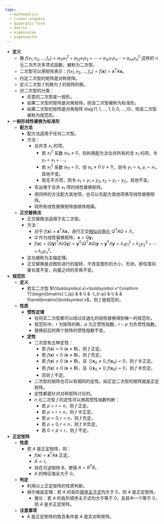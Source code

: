 ```yaml
---
tags:
  - mathematics
  - linear-algebra
  - quadratic-form
  - matrix
  - eigenvalue
  - eigenvector
---
```

- **定义**
    - 像 $f(x_1,x_2,\dots,f_n)=a_{11}x_1^2+a_{12}x_1x_2+\cdots+a_{1n}x_1x_n\cdots+a_{nn}x_n^2$ 这样的 $n$ 元二次齐次多项式函数，被称为二次型。
    - 二次型可以用矩阵表示：$f(x_1,x_2,\dots,f_n)=f(\boldsymbol x)=\boldsymbol x^{\mathrm T}A\boldsymbol x$。
    - 约定二次型的矩阵是对称矩阵。
    - 定义二次型 $f$ 的秩为 $f$ 的矩阵的秩。
    - 对二次型的分类：
        - 任意的二次型是一般形。
        - 如果二次型的矩阵是对角矩阵，则该二次型被称为标准形。
        - 如果二次型的矩阵是对角矩阵 $\operatorname{diag}(1,1,\dots,1,0,0,\dots,0)$，则该二次型被称为规范形。
- **一般形线性替换为标准形**
    - **配方法**
        - 配方法适用于任何二次型。
        - 方法：
            - 合并含 $x_1$ 的项。
                - 若 $x_1^2$ 系数 $a_{11}\ne 0$，则利用配方法合并所有的含 $x_1$ 的项，令 $y_1=x_1+\cdots$。
                - 若 $x_1^2$ 系数 $a_{11}=0$，但 $a_{ii}\ne 0\ (i\ne 1)$，则令 $y_1=x_i,y_i=x_1$，其他不变。
                - 若无平方项，则令 $x_1=y_1+y_2,x_2=y_1-y_2$，其他不变。
            - 写出用于合并 $x_1$ 项的线性替换矩阵。
            - 用同样的方法配方其他项。也可以先配方其他项再写线性替换矩阵。
            - 将所有线性替换矩阵按顺序相乘。
    - **正交替换法**
        - 正交替换法适用于实二次型。
        - 方法：
            - 对于 $f(\boldsymbol x)=\boldsymbol x^{\mathrm T}A\boldsymbol x$，进行正交[相似对角化](/notes/docs/mathematics/linear-algrbra/similar-matrix#sbr8c0) $Q^{\mathrm T}AQ=\Lambda$。
            - $Q$ 作为线性替换矩阵，$\boldsymbol x=Q\boldsymbol y$。
            - $f(\boldsymbol x)=(Q\boldsymbol y)^{\mathrm T}A(Q\boldsymbol y)=\boldsymbol y^{\mathrm T}(Q^{\mathrm T}AQ)\boldsymbol y=\boldsymbol y^{\mathrm T}\Lambda\boldsymbol y=\lambda_1y_1^2+\lambda_2y_2^2+\cdots+\lambda_ny_n^2$。
        - 这也被称为主轴定理。
        - 正交替换是对图形进行的旋转，不改变图形的大小、形状。即任意向量长度不变，向量之间的夹角不变。
- **规范形**
    - **定义**
        - 若实二次型 $f(\boldsymbol x)=\boldsymbol x^{\mathrm T}\begin{bmatrix} I_{p} &  & \\  & -I_{r-p} & \\  &  & 0\end{bmatrix}\boldsymbol x$，则 $f$ 是规范形。
    - **性质**
        - **惯性定理**
            - 任何实二次型都可以经过非退化的线性替换得到唯一的规范形。
            - 规范形中，$r$ 为矩阵的秩，$p$ 为正惯性指数，$r-p$ 为负惯性指数。
            - 替换前后的两个矩阵的惯性指数不变。
        - **定性**
            - 二次型有五种定性：
                - 若 $f(\boldsymbol x)>0\ (\boldsymbol x\ne \boldsymbol 0)$，则 $f$ 正定。
                - 若 $f(\boldsymbol x)<0\ (\boldsymbol x\ne \boldsymbol 0)$，则 $f$ 负定。
                - 若 $f(\boldsymbol x)\ge 0\ (\boldsymbol x\ne \boldsymbol 0)$，且 $\exists \boldsymbol x_0\ne 0,f(\boldsymbol x_0)=0$，则 $f$ 半正定。
                - 若 $f(\boldsymbol x)\le 0\ (\boldsymbol x\ne \boldsymbol 0)$，且 $\exists \boldsymbol x_0\ne 0,f(\boldsymbol x_0)=0$，则 $f$ 半负定。
                - 否则 $f$ 不定。
            - 二次型的矩阵也可以有相同的定性。如正定二次型的矩阵就是正定矩阵。
            - 定性都是针对对称矩阵讨论的。
            - $n$ 元二次型 $f$ 的定性可以用其惯性指数判断：
                - 若 $p=r=n$，则 $f$ 正定。
                - 若 $p=r<n$，则 $f$ 半正定。
                - 若 $p=0,r=n$，则 $f$ 负定。
                - 若 $p=0,r<n$，则 $f$ 半负定。
                - 若 $0<p<r$，则 $f$ 不定。
- **正定矩阵**
    - **性质**
        - 若 $A$ 是正定矩阵，则：
            - $f(\boldsymbol x)=\boldsymbol x^{\mathrm T}A\boldsymbol x$ 正定。
            - $A\simeq I$。
            - 存在可逆矩阵 $B$，使得 $A=B^{\mathrm T}B$。
            - $A$ 的特征值全大于 $0$。
    - **判定**
        - 利用以上正定矩阵的性质判断。
        - 赫尔维兹定理：若 $A$ 的各阶[顺序主子式](/notes/docs/mathematics/linear-algrbra/determinant#pqct6z)均大于 $0$，则 $A$ 是正定矩阵。
            - 推论：若 $A$ 的各阶顺序主子式均大于等于 $0$，且其中一个等于 $0$，则 $A$ 是半正定矩阵。
    - **注意事项**
        - $A$ 是正定矩阵的隐含条件是 $A$ 是实对称矩阵。
